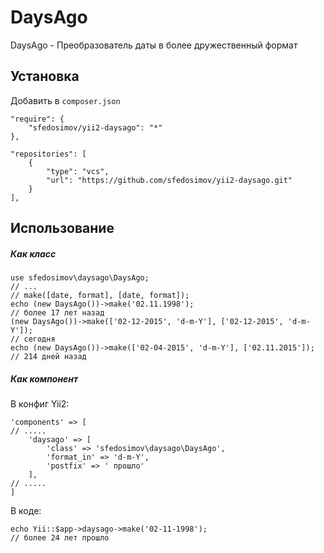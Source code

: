 DaysAgo
=======
DaysAgo - Преобразователь даты в более дружественный формат

Установка
------------

Добавить в `composer.json`

```
"require": {
    "sfedosimov/yii2-daysago": "*"
},

"repositories": [
    {
        "type": "vcs",
        "url": "https://github.com/sfedosimov/yii2-daysago.git"
    }
],

```

Использование
------------

##### Как класс
```
use sfedosimov\daysago\DaysAgo;
// ...
// make([date, format], [date, format]);
echo (new DaysAgo())->make('02.11.1998');
// более 17 лет назад
(new DaysAgo())->make(['02-12-2015', 'd-m-Y'], ['02-12-2015', 'd-m-Y']);
// сегодня
echo (new DaysAgo())->make(['02-04-2015', 'd-m-Y'], ['02.11.2015']);
// 214 дней назад
```

##### Как компонент

В конфиг Yii2:
```
'components' => [
// .....
    'daysago' => [
        'class' => 'sfedosimov\daysago\DaysAgo',
        'format_in' => 'd-m-Y',
        'postfix' => ' прошло'
    ],
// .....
]
```

В коде:
```
echo Yii::$app->daysago->make('02-11-1998');
// более 24 лет прошло
```